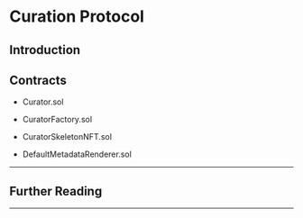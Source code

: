 # Curation Protocol

## Introduction 

## Contracts
- Curator.sol

- CuratorFactory.sol

- CuratorSkeletonNFT.sol

- DefaultMetadataRenderer.sol

---
## Further Reading

---
